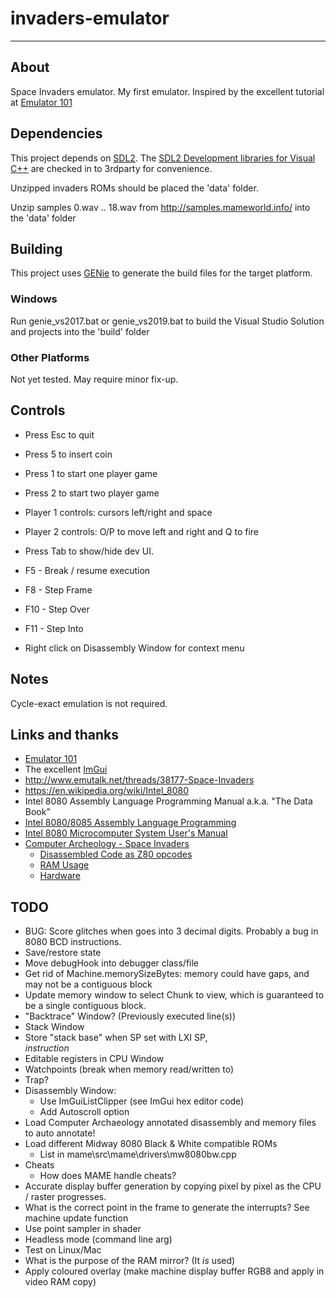 # invaders-emulator

---

## About

Space Invaders emulator. My first emulator. Inspired by the excellent tutorial at [Emulator 101](http://emulator101.com)

## Dependencies

This project depends on [SDL2](https://www.libsdl.org). The [SDL2 Development libraries for Visual C++](https://www.libsdl.org/download-2.0.php) are checked in to 3rdparty for convenience. 

Unzipped invaders ROMs should be placed the 'data' folder.

Unzip samples 0.wav .. 18.wav from http://samples.mameworld.info/ into the 'data' folder

## Building

This project uses [GENie](https://github.com/bkaradzic/genie) to generate the build files for the target platform.

### Windows

Run genie_vs2017.bat or genie_vs2019.bat to build the Visual Studio Solution and projects into the 'build' folder

### Other Platforms

Not yet tested. May require minor fix-up.

## Controls

- Press Esc to quit
- Press 5 to insert coin
- Press 1 to start one player game
- Press 2 to start two player game
- Player 1 controls: cursors left/right and space
- Player 2 controls: O/P to move left and right and Q to fire

- Press Tab to show/hide dev UI.
- F5 - Break / resume execution
- F8 - Step Frame
- F10 - Step Over
- F11 - Step Into

- Right click on Disassembly Window for context menu

## Notes

Cycle-exact emulation is not required.

## Links and thanks

- [Emulator 101](http://emulator101.com)
- The excellent [ImGui](https://github.com/ocornut/imgui)
- http://www.emutalk.net/threads/38177-Space-Invaders
- https://en.wikipedia.org/wiki/Intel_8080
- Intel 8080 Assembly Language Programming Manual a.k.a. "The Data Book"
- [Intel 8080/8085 Assembly Language Programming](https://www.tramm.li/i8080/Intel%208080-8085%20Assembly%20Language%20Programming%201977%20Intel.pdf)
- [Intel 8080 Microcomputer System User's Manual](http://www.nj7p.info/Manuals/PDFs/Intel/9800153B.pdf)
- [Computer Archeology - Space Invaders](http://computerarcheology.com/Arcade/SpaceInvaders/)
  - [Disassembled Code as Z80 opcodes](http://computerarcheology.com/Arcade/SpaceInvaders/Code.html)
  - [RAM Usage](http://computerarcheology.com/Arcade/SpaceInvaders/RAMUse.html)
  - [Hardware](http://computerarcheology.com/Arcade/SpaceInvaders/Hardware.html)

## TODO

- BUG: Score glitches when goes into 3 decimal digits. Probably a bug in 8080 BCD instructions.
- Save/restore state
- Move debugHook into debugger class/file
- Get rid of Machine.memorySizeBytes: memory could have gaps, and may not be a contiguous block
- Update memory window to select Chunk to view, which is guaranteed to be a single contiguous block.
- "Backtrace" Window? (Previously executed line(s))
- Stack Window
- Store "stack base" when SP set with LXI SP,<address> instruction
- Editable registers in CPU Window
- Watchpoints (break when memory read/written to)
- Trap?
- Disassembly Window:
  - Use ImGuiListClipper (see ImGui hex editor code)
  - Add Autoscroll option
- Load Computer Archaeology annotated disassembly and memory files to auto annotate! 
- Load different Midway 8080 Black & White compatible ROMs
  - List in mame\src\mame\drivers\mw8080bw.cpp
- Cheats
  - How does MAME handle cheats?
- Accurate display buffer generation by copying pixel by pixel as the CPU / raster progresses. 
- What is the correct point in the frame to generate the interrupts? See machine update function
- Use point sampler in shader
- Headless mode (command line arg)
- Test on Linux/Mac
- What is the purpose of the RAM mirror? (It *is* used)
- Apply coloured overlay (make machine display buffer RGB8 and apply in video RAM copy)
